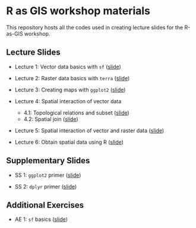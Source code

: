 # R as GIS workshop materials

This repository hosts all the codes used in creating lecture slides for the R-as-GIS workshop.

## Lecture Slides

+ Lecture 1: Vector data basics with `sf` ([slide](https://tmieno2.github.io/R-as-GIS-workshop/L01_vector_basics.html))

+ Lecture 2: Raster data basics with `terra` ([slide](https://tmieno2.github.io/R-as-GIS-workshop/L02_raster_basics.html))

+ Lecture 3: Creating maps with `ggplot2` ([slide](https://tmieno2.github.io/R-as-GIS-workshop/L03_create_map.html))

+ Lecture 4: Spatial interaction of vector data 
  + 4.1: Topological relations and subset ([slide](https://tmieno2.github.io/R-as-GIS-workshop/L04_1_vector_interactions.html))
  + 4.2: Spatial join ([slide](https://tmieno2.github.io/R-as-GIS-workshop/L04_2_vector_spatial_join.html))

+ Lecture 5: Spatial interaction of vector and raster data ([slide](https://tmieno2.github.io/R-as-GIS-workshop/L05_vector_raster_interaction.html))

+ Lecture 6: Obtain spatial data using R ([slide]())

## Supplementary Slides

+ SS 1: `ggplot2` primer ([slide](https://tmieno2.github.io/R-as-GIS-workshop/LA_1_ggplot2_primer.html))

+ SS 2: `dplyr` primer ([slide](https://tmieno2.github.io/R-as-GIS-workshop/LA_2_dplyr_primer.html))


## Additional Exercises

+ AE 1: `sf` basics ([slide](https://tmieno2.github.io/R-as-GIS-workshop/E01_sf_basics.html))
